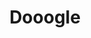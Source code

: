 ---
ee_id_thing: '17'
site: '1'
type: '2'
inv_num: 2004-006
add_credit:
url: 2004-006-dooogle
title: Dooogle
year: '2004'
display_year: '2004'
medium: Web hack
dims:
pitch: "​A version of Google that only returns results for Doogie Howser."
ps:
live_url: http://dooogle.com/
youtube:
https://github.com/coryarcangel/alu: https://github.com/coryarcangel/Dooogle
imgs: dooogle-2004-006-screenshot-4-database-ih.jpg
subheading:
download:
commission:
related: "[4214] [2013-140-the-source-issue-7-dooogle] 2013-140 The Source Issue 7
  Dooogle"
layout: things-i-made
---